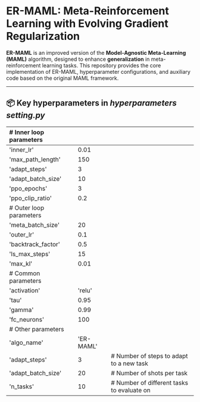 # ER-MAML: Meta-Reinforcement Learning with Evolving Gradient Regularization
**ER-MAML** is an improved version of the **Model-Agnostic Meta-Learning (MAML)** algorithm, designed to enhance **generalization** in meta-reinforcement learning tasks. This repository provides the core implementation of ER-MAML, hyperparameter configurations, and auxiliary code based on the original MAML framework.

---

## 📦 Key hyperparameters in *hyperparameters setting.py*

| \# Inner loop parameters |           |                                             |
| :----------------------- | :-------- | :------------------------------------------ |
| 'inner\_lr'              | 0\.01     |                                             |
| 'max\_path\_length'      | 150       |                                             |
| 'adapt\_steps'           | 3         |                                             |
| 'adapt\_batch\_size'     | 10        |                                             |
| 'ppo\_epochs'            | 3         |                                             |
| 'ppo\_clip\_ratio'       | 0\.2      |                                             |
| \# Outer loop parameters |           |                                             |
| 'meta\_batch\_size'      | 20        |                                             |
| 'outer\_lr'              | 0\.1      |                                             |
| 'backtrack\_factor'      | 0\.5      |                                             |
| 'ls\_max\_steps'         | 15        |                                             |
| 'max\_kl'                | 0\.01     |                                             |
| \# Common parameters     |           |                                             |
| 'activation'             | 'relu'    |                                             |
| 'tau'                    | 0\.95     |                                             |
| 'gamma'                  | 0\.99     |                                             |
| 'fc\_neurons'            | 100       |                                             |
| \# Other parameters      |           |                                             |
| 'algo\_name'             | 'ER-MAML' |                                             |
| 'adapt\_steps'           | 3         | \# Number of steps to adapt to a new task   |
| 'adapt\_batch\_size'     | 20        | \# Number of shots per task                 |
| 'n\_tasks'               | 10        | \# Number of different tasks to evaluate on |